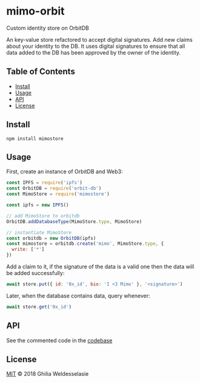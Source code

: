# mimo-orbit
Custom identity store on OrbitDB

An key-value store refactored to accept digital signatures. Add new claims about your identity to the DB. It uses digital signatures to ensure that all data added to the DB has been approved by the owner of the identity.

## Table of Contents

- [Install](#install)
- [Usage](#usage)
- [API](#api)
- [License](#license)

## Install
```
npm install mimostore
```

## Usage

First, create an instance of OrbitDB and Web3:

```javascript
const IPFS = require('ipfs')
const OrbitDB = require('orbit-db')
const MimoStore = require('mimostore')

const ipfs = new IPFS()

// add MimoStore to orbitdb
OrbitDB.addDatabaseType(MimoStore.type, MimoStore)

// instantiate MimoStore
const orbitdb = new OrbitDB(ipfs)
const mimostore = orbitdb.create('mimo', MimoStore.type, {
  write: ['*']
})
```

Add a claim to it, if the signature of the data is a valid one then the data will be added successfully:

```javascript
await store.put({ id: '0x_id', bio: 'I <3 Mimo' }, '<signature>')
```

Later, when the database contains data, query whenever:

```javascript
await store.get('0x_id')
```

## API

See the commented code in the [codebase](src/MimoStore.js)

## License

[MIT](LICENSE) © 2018 Ghilia Weldesselasie
